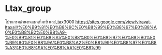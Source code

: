 # Ltax_group
โปรแกรมช่วยงานแผนที่ภาษี และLtax3000
https://sites.google.com/view/viravat-ltaxall/%E0%B9%81%E0%B8%9C%E0%B8%99%E0%B8%97%E0%B8%A0%E0%B8%B2%E0%B8%A9-%E0%B9%81%E0%B8%A5%E0%B8%B0%E0%B8%97%E0%B8%B0%E0%B9%80%E0%B8%9A%E0%B8%A2%E0%B8%99%E0%B8%97%E0%B8%A3%E0%B8%9A%E0%B8%AA%E0%B8%99
